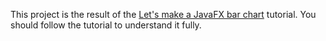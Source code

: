 This project is the result of the 
[Let's make a JavaFX bar chart](https://github.com/data2viz/data2viz-docs/blob/master/tutorials/barchart-jfx/javafx-bar-chart.md) 
tutorial. You should follow the tutorial to understand it fully.